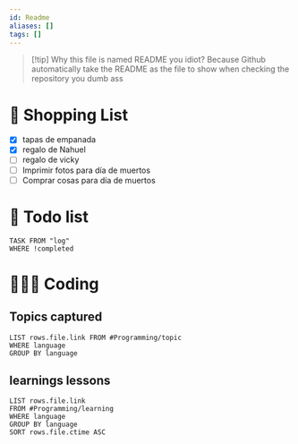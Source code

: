 ```yaml
---
id: Readme
aliases: []
tags: []
---
```


> [!tip] Why this file is named README you idiot?
> Because Github automatically take the README as the file to show when checking the repository you dumb ass

# 📃 Shopping List
- [x] tapas de empanada
- [x] regalo de Nahuel
- [ ] regalo de vicky
- [ ] Imprimir fotos para día de muertos
- [ ] Comprar cosas para día de muertos 

# 📃 Todo list

```dataview
TASK FROM "log"
WHERE !completed
```

# 👩🏻‍💻 Coding

## Topics captured

```dataview
LIST rows.file.link FROM #Programming/topic
WHERE language
GROUP BY language
```

## learnings lessons

```dataview
LIST rows.file.link
FROM #Programming/learning
WHERE language
GROUP BY language
SORT rows.file.ctime ASC
```
